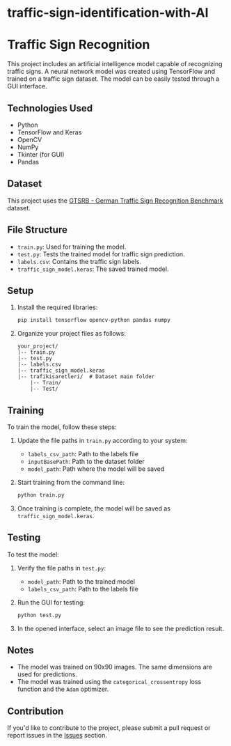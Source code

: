 # traffic-sign-identification-with-AI

# Traffic Sign Recognition

This project includes an artificial intelligence model capable of recognizing traffic signs. A neural network model was created using TensorFlow and trained on a traffic sign dataset. The model can be easily tested through a GUI interface.

## Technologies Used
- Python
- TensorFlow and Keras
- OpenCV
- NumPy
- Tkinter (for GUI)
- Pandas

## Dataset
This project uses the [GTSRB - German Traffic Sign Recognition Benchmark](https://www.kaggle.com/datasets/meowmeowmeowmeowmeow/gtsrb-german-traffic-sign) dataset.

## File Structure
- `train.py`: Used for training the model.
- `test.py`: Tests the trained model for traffic sign prediction.
- `labels.csv`: Contains the traffic sign labels.
- `traffic_sign_model.keras`: The saved trained model.

## Setup
1. Install the required libraries:
   ```bash
   pip install tensorflow opencv-python pandas numpy
   ```

2. Organize your project files as follows:
   ```
   your_project/
   |-- train.py
   |-- test.py
   |-- labels.csv
   |-- traffic_sign_model.keras
   |-- trafikisaretleri/  # Dataset main folder
       |-- Train/
       |-- Test/
   ```

## Training
To train the model, follow these steps:

1. Update the file paths in `train.py` according to your system:
   - `labels_csv_path`: Path to the labels file
   - `inputBasePath`: Path to the dataset folder
   - `model_path`: Path where the model will be saved

2. Start training from the command line:
   ```bash
   python train.py
   ```

3. Once training is complete, the model will be saved as `traffic_sign_model.keras`.

## Testing
To test the model:

1. Verify the file paths in `test.py`:
   - `model_path`: Path to the trained model
   - `labels_csv_path`: Path to the labels file

2. Run the GUI for testing:
   ```bash
   python test.py
   ```

3. In the opened interface, select an image file to see the prediction result.

## Notes
- The model was trained on 90x90 images. The same dimensions are used for predictions.
- The model was trained using the `categorical_crossentropy` loss function and the `Adam` optimizer.

## Contribution
If you'd like to contribute to the project, please submit a pull request or report issues in the [Issues](#) section.

